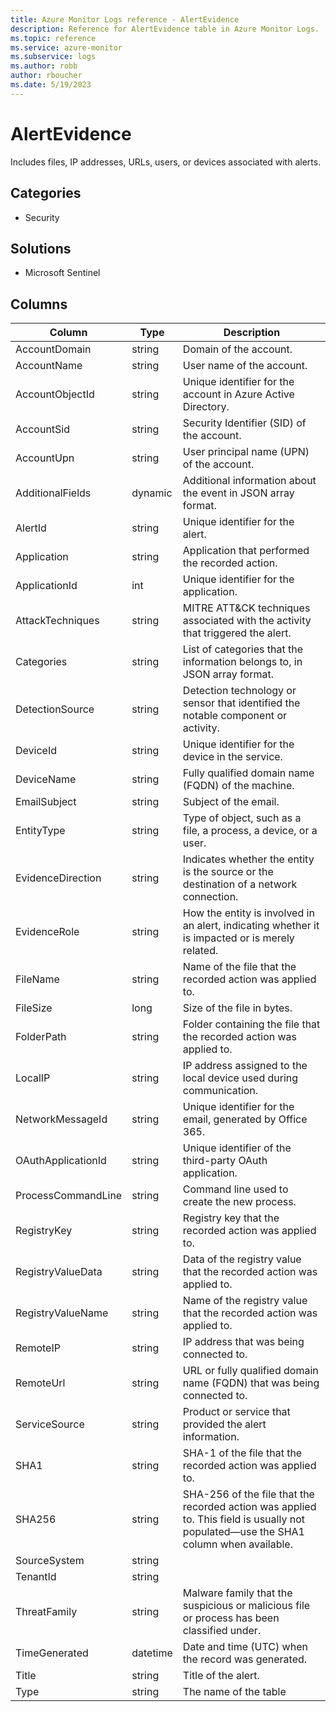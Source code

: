 ```yaml
---
title: Azure Monitor Logs reference - AlertEvidence
description: Reference for AlertEvidence table in Azure Monitor Logs.
ms.topic: reference
ms.service: azure-monitor
ms.subservice: logs
ms.author: robb
author: rboucher
ms.date: 5/19/2023
---
```


# AlertEvidence

 Includes files, IP addresses, URLs, users, or devices associated with alerts.

## Categories

- Security
## Solutions

- Microsoft Sentinel




## Columns

| Column | Type | Description |
| --- | --- | --- |
| AccountDomain | string | Domain of the account. |
| AccountName | string | User name of the account. |
| AccountObjectId | string | Unique identifier for the account in Azure Active Directory. |
| AccountSid | string | Security Identifier (SID) of the account. |
| AccountUpn | string | User principal name (UPN) of the account. |
| AdditionalFields | dynamic | Additional information about the event in JSON array format. |
| AlertId | string | Unique identifier for the alert. |
| Application | string | Application that performed the recorded action. |
| ApplicationId | int | Unique identifier for the application. |
| AttackTechniques | string | MITRE ATT&CK techniques associated with the activity that triggered the alert. |
| Categories | string | List of categories that the information belongs to, in JSON array format. |
| DetectionSource | string | Detection technology or sensor that identified the notable component or activity. |
| DeviceId | string | Unique identifier for the device in the service. |
| DeviceName | string | Fully qualified domain name (FQDN) of the machine. |
| EmailSubject | string | Subject of the email. |
| EntityType | string | Type of object, such as a file, a process, a device, or a user. |
| EvidenceDirection | string | Indicates whether the entity is the source or the destination of a network connection. |
| EvidenceRole | string | How the entity is involved in an alert, indicating whether it is impacted or is merely related. |
| FileName | string | Name of the file that the recorded action was applied to. |
| FileSize | long | Size of the file in bytes. |
| FolderPath | string | Folder containing the file that the recorded action was applied to. |
| LocalIP | string | IP address assigned to the local device used during communication. |
| NetworkMessageId | string | Unique identifier for the email, generated by Office 365. |
| OAuthApplicationId | string | Unique identifier of the third-party OAuth application. |
| ProcessCommandLine | string | Command line used to create the new process. |
| RegistryKey | string | Registry key that the recorded action was applied to. |
| RegistryValueData | string | Data of the registry value that the recorded action was applied to. |
| RegistryValueName | string | Name of the registry value that the recorded action was applied to. |
| RemoteIP | string | IP address that was being connected to. |
| RemoteUrl | string | URL or fully qualified domain name (FQDN) that was being connected to. |
| ServiceSource | string | Product or service that provided the alert information. |
| SHA1 | string | SHA-1 of the file that the recorded action was applied to. |
| SHA256 | string | SHA-256 of the file that the recorded action was applied to. This field is usually not populated—use the SHA1 column when available. |
| SourceSystem | string |  |
| TenantId | string |  |
| ThreatFamily | string | Malware family that the suspicious or malicious file or process has been classified under. |
| TimeGenerated | datetime | Date and time (UTC) when the record was generated. |
| Title | string | Title of the alert. |
| Type | string | The name of the table |
